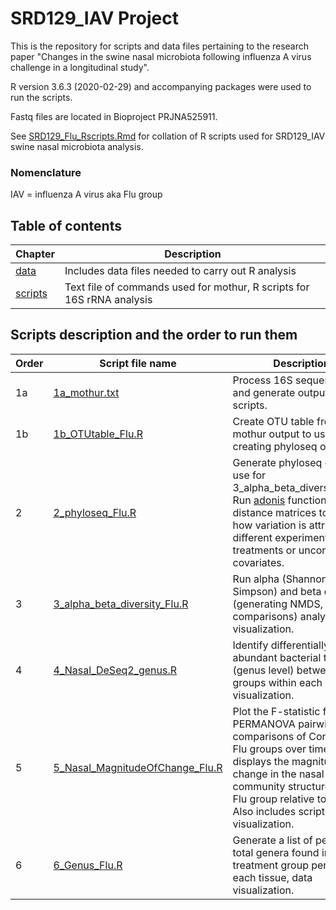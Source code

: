 # **SRD129_IAV Project**

This is the repository for scripts and data files pertaining to the research paper "Changes in the swine nasal microbiota following influenza A virus challenge in a longitudinal study".

R version 3.6.3 (2020-02-29) and accompanying packages were used to run the scripts.

Fastq files are located in Bioproject PRJNA525911.

See [SRD129_Flu_Rscripts.Rmd](https://github.com/k39ajdM2/SRD129_IAV/tree/master/scripts/SRD129_Flu_Rscripts.Rmd) for collation of R scripts used for SRD129_IAV swine nasal microbiota analysis.

### Nomenclature
IAV = influenza A virus aka Flu group

## **Table of contents**
| Chapter | Description |
| -- | -- |
| [data](https://github.com/k39ajdM2/SRD129_IAV/tree/master/data) | Includes data files needed to carry out R analysis |
| [scripts](https://github.com/k39ajdM2/SRD129_IAV/tree/master/scripts) | Text file of commands used for mothur, R scripts for 16S rRNA analysis|

## **Scripts description and the order to run them**
| Order | Script file name | Description |
| -- | -- | -- |
| 1a | [1a_mothur.txt](https://github.com/k39ajdM2/SRD129_IAV/tree/master/scripts/1a_mothur.txt) | Process 16S sequence data and generate output for R scripts. |
| 1b | [1b_OTUtable_Flu.R](https://github.com/k39ajdM2/SRD129_IAV/tree/master/scripts/1b_OTUtable_Flu.R) | Create OTU table from mothur output to use for creating phyloseq objects. |
| 2 | [2_phyloseq_Flu.R](https://github.com/k39ajdM2/SRD129_IAV/tree/master/scripts/2_phyloseq_Flu.R) | Generate phyloseq object to use for 3_alpha_beta_diversity_Flu.R. Run [adonis](https://www.rdocumentation.org/packages/vegan/versions/2.4-2/topics/adonis) function with distance matrices to assess how variation is attributed to different experimental treatments or uncontrolled covariates. |
| 3 | [3_alpha_beta_diversity_Flu.R](https://github.com/k39ajdM2/SRD129_IAV/tree/master/scripts/3_alpha_beta_diversity_Flu.R) | Run alpha (Shannon, Inverse Simpson) and beta diversity (generating NMDS, pairwise comparisons) analyses, data visualization. |
| 4 | [4_Nasal_DeSeq2_genus.R](https://github.com/k39ajdM2/SRD129_IAV/tree/master/scripts/4_Nasal_DeSeq2_genus.R) | Identify differentially abundant bacterial taxa (genus level) between groups within each day, data visualization. |
| 5 | [5_Nasal_MagnitudeOfChange_Flu.R](https://github.com/k39ajdM2/SRD129_IAV/tree/master/scripts/5_Nasal_MagnitudeOfChange_Flu.R) | Plot the F-statistic from PERMANOVA pairwise comparisons of Control and Flu groups over time. This displays the magnitude of change in the nasal bacterial community structure of the Flu group relative to Control. Also includes scripts for data visualization. |
| 6 | [6_Genus_Flu.R](https://github.com/k39ajdM2/SRD129_IAV/tree/master/scripts/6_Genus_Flu.R) | Generate a list of percent total genera found in each treatment group per day for each tissue, data visualization.  |
